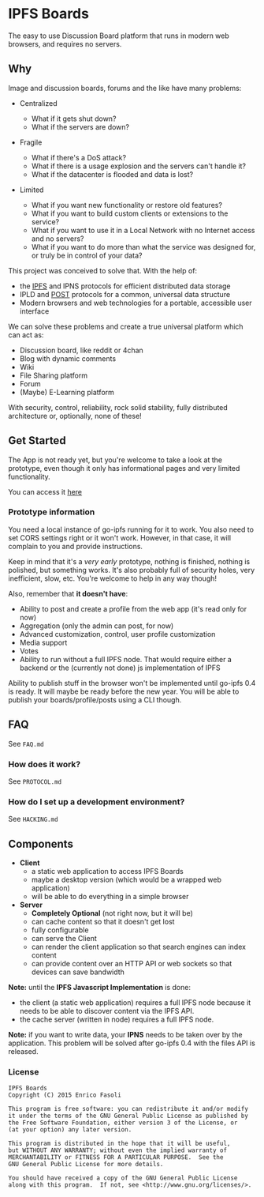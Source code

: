 # IPFS Boards

The easy to use Discussion Board platform that runs in modern web browsers,
and requires no servers.

## Why

Image and discussion boards, forums and the like have many problems:

- Centralized
  - What if it gets shut down?
  - What if the servers are down?

- Fragile
  - What if there's a DoS attack?
  - What if there is a usage explosion and the servers can't handle it?
  - What if the datacenter is flooded and data is lost?

- Limited
  - What if you want new functionality or restore old features?
  - What if you want to build custom clients or extensions to the service?
  - What if you want to use it in a Local Network with no Internet access and no servers?
  - What if you want to do more than what the service was designed for, or truly be in control of your data?

This project was conceived to solve that. With the help of:

- the [IPFS](https://github.com/ipfs/ipfs) and IPNS protocols for efficient distributed data storage
- IPLD and [POST](https://github.com/ipfs/POST) protocols for a common, universal data structure
- Modern browsers and web technologies for a portable, accessible user interface

We can solve these problems and create a true universal platform which can act as:

- Discussion board, like reddit or 4chan
- Blog with dynamic comments
- Wiki
- File Sharing platform
- Forum
- (Maybe) E-Learning platform

With security, control, reliability, rock solid stability, fully distributed
architecture or, optionally, none of these!

## Get Started

The App is not ready yet, but you're welcome to take a look at the prototype,
even though it only has informational pages and very limited functionality.

You can access it [here](http://ipfs.io/ipfs/QmNQesLAdwxhKhopK9cgKYiHhs4QMToAXtZZByeaoxVVnV)

### Prototype information

You need a local instance of go-ipfs running for it to work. You also need to set
CORS settings right or it won't work. However, in that case, it will complain to
you and provide instructions.

Keep in mind that it's a _very early_ prototype, nothing is finished, nothing
is polished, but something works. It's also probably full of security holes,
very inefficient, slow, etc. You're welcome to help in any way though!

Also, remember that __it doesn't have__:

- Ability to post and create a profile from the web app (it's read only for now)
- Aggregation (only the admin can post, for now)
- Advanced customization, control, user profile customization
- Media support
- Votes
- Ability to run without a full IPFS node. That would require either a backend or the (currently not done) js implementation of IPFS

Ability to publish stuff in the browser won't be implemented until go-ipfs 0.4
is ready. It will maybe be ready before the new year.
You will be able to publish your boards/profile/posts using a CLI though.

## FAQ

See `FAQ.md`

### How does it work?

See `PROTOCOL.md`

### How do I set up a development environment?

See `HACKING.md`

## Components

- __Client__
  - a static web application to access IPFS Boards
  - maybe a desktop version (which would be a wrapped web application)
  - will be able to do everything in a simple browser
- __Server__
  - __Completely Optional__ (not right now, but it will be)
  - can cache content so that it doesn't get lost
  - fully configurable
  - can serve the Client
  - can render the client application so that search engines can index content
  - can provide content over an HTTP API or web sockets so that devices can save bandwidth

__Note:__ until the __IPFS Javascript Implementation__ is done:

- the client (a static web application) requires a full IPFS node because it needs to be able to discover content via the IPFS API.
- the cache server (written in node) requires a full IPFS node.

__Note:__ if you want to write data, your __IPNS__ needs to be taken over
by the application. This problem will be solved after go-ipfs 0.4 with the files
API is released.

### License

    IPFS Boards
    Copyright (C) 2015 Enrico Fasoli

    This program is free software: you can redistribute it and/or modify
    it under the terms of the GNU General Public License as published by
    the Free Software Foundation, either version 3 of the License, or
    (at your option) any later version.

    This program is distributed in the hope that it will be useful,
    but WITHOUT ANY WARRANTY; without even the implied warranty of
    MERCHANTABILITY or FITNESS FOR A PARTICULAR PURPOSE.  See the
    GNU General Public License for more details.

    You should have received a copy of the GNU General Public License
    along with this program.  If not, see <http://www.gnu.org/licenses/>.

